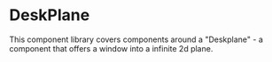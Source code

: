 # DeskPlane

This component library covers components
around a "Deskplane" - a component that offers
a window into a infinite 2d plane.